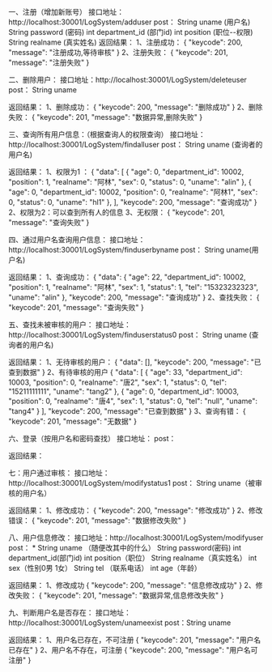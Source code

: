一、注册（增加新账号）
接口地址：http://localhost:30001/LogSystem/adduser
post：   String uname       (用户名)   
	   String password	  (密码)
	   int department_id  (部门id)
	   int position		  (职位--权限)
	   String realname	  (真实姓名)
返回结果：
1、注册成功：
{
  "keycode": 200,
  "message": "注册成功,等待审核"
}
2、注册失败：
{
  "keycode": 201,
  "message": "注册失败"
} 


二、删除用户：
接口地址：http://localhost:30001/LogSystem/deleteuser
post：   String  uname

返回结果：
1、删除成功：
{  "keycode": 200,  "message": "删除成功"        }
2、删除失败：
{  "keycode": 201,  "message": "数据异常,删除失败"  }

三、查询所有用户信息：（根据查询人的权限查询）
接口地址：http://localhost:30001/LogSystem/findalluser
post：  String  uname   (查询者的用户名)

返回结果：
1、权限为1 ：
{
  "data": [
    {
      "age": 0,
      "department_id": 10002,
      "position": 1,
      "realname": "阿林",
      "sex": 0,
      "status": 0,
      "uname": "alin"
    },
    {
      "age": 0,
      "department_id": 10002,
      "position": 0,
      "realname": "阿林1",
      "sex": 0,
      "status": 0,
      "uname": "hl1"
    },
  ],
  "keycode": 200,
  "message": "查询成功"
}
2、权限为2：可以查到所有人的信息
3、无权限：
{
  "keycode": 201,
  "message": "查询失败"
}


四、通过用户名查询用户信息：
接口地址：http://localhost:30001/LogSystem/finduserbyname
post：  String uname(用户名)

返回结果：
1、查询成功：
{
  "data": {
    "age": 22,
    "department_id": 10002,
    "position": 1,
    "realname": "阿林",
    "sex": 1,
    "status": 1,
    "tel": "15323232323",
    "uname": "alin"
  },
  "keycode": 200,
  "message": "查询成功"
}
2、查找失败：
{
  "keycode": 201,
  "message": "查询失败"
}



五、查找未被审核的用户：
接口地址：http://localhost:30001/LogSystem/finduserstatus0
post： String uname (查询者的用户名)

返回结果：
1、无待审核的用户：
{
  "data": [],
  "keycode": 200,
  "message": "已查到数据"
}
2、有待审核的用户
{
  "data": [
    {
      "age": 33,
      "department_id": 10003,
      "position": 0,
      "realname": "唐2",
      "sex": 1,
      "status": 0,
      "tel": "15211111111",
      "uname": "tang2"
    },
    {
      "age": 0,
      "department_id": 10003,
      "position": 0,
      "realname": "唐4",
      "sex": 1,
      "status": 0,
      "tel": "null",
      "uname": "tang4"
    }
  ],
  "keycode": 200,
  "message": "已查到数据"
}
3、查询有错：
{
  "keycode": 201,
  "message": "无数据"
}



六、登录（按用户名和密码查找）
接口地址：
post：

返回结果：

七：用户通过审核：
接口地址：http://localhost:30001/LogSystem/modifystatus1
post： String  uname（被审核的用户名）

返回结果：
1、修改成功：
{
  "keycode": 200,
  "message": "修改成功"
}
2、修改错误：
{
  "keycode": 201,
  "message": "数据修改失败"
}



八、用户信息修改：
接口地址：http://localhost:30001/LogSystem/modifyuser
post：   *  String  uname
      （随便改其中的什么）    String password(密码)
      			int  department_id(部门id)
      			int  position（职位）
      			String realname（真实姓名）
      			int sex（性别0男 1女）
      			String tel （联系电话）
      			int age（年龄）

返回结果：
1、修改成功
{
  "keycode": 200,
  "message": "信息修改成功"
}
2、修改失败：
{
  "keycode": 201,
  "message": "数据异常,信息修改失败"
}


九、判断用户名是否存在：
接口地址：http://localhost:30001/LogSystem/unameexist
post：String uname

返回结果：
1、用户名已存在，不可注册
{
  "keycode": 201,
  "message": "用户名已存在"
}
2、用户名不存在，可注册
{
  "keycode": 200,
  "message": "用户名可注册"
}
